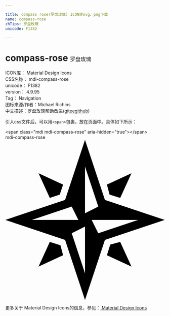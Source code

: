 ```yaml
---

title: compass rose(罗盘玫瑰) ICON转svg、png下载
name: compass-rose
zhTips: 罗盘玫瑰
unicode: F1382

---
```


# compass-rose  <small style="font-size: 60%;font-weight: 100">罗盘玫瑰</small>


<div class="detail-page">
<p>
<span>
ICON库：
<span class="badge-secondary badge">Material Design Icons</span> 
</span>
<br/>
<span>
CSS名称：
<span class="badge-secondary badge">mdi-compass-rose</span> 
</span>
<br/>
<span>
unicode：
<span class="badge-secondary badge">F1382</span> 
</span>
<br/>
<span>
version：
<span class="badge-secondary badge">4.9.95</span> 
</span>
<br/>
<span>Tag：
<span class="badge-light badge">Navigation</span>
</span>
<br/>
<span>图标来源/作者：<span class="badge-light badge">Michael Richins</span></span> 
<br/>
<span class="zh-detail">中文描述：<span class="badge-primary badge">罗盘玫瑰</span><span class="help-link"><span>帮助改进</span>(<a href="https://gitee.com/liuwave/icon-helper/edit/master/json/material/compass-rose.json" target="_blank" rel="noopener noreferrer">gitee</a><a href="https://github.com/liuwave/icon-helper/edit/master/json/material/compass-rose.json" target="_blank" rel="noopener noreferrer">github</a></span>)</span><br/>
</p>
</div>
<div class="alert alert-dark">
  <i class="mdi mdi-compass-rose mdi-48px"></i>
  <i class="mdi mdi-compass-rose mdi-36px"></i>
  <i class="mdi mdi-compass-rose mdi-24px"></i>
  <i class="mdi mdi-compass-rose mdi-18px"></i>
</div>
<div>
  <p>引入css文件后，可以用<code>&lt;span&gt;</code>包裹，放在页面中。具体如下所示：    
  </p>
  <div class="alert alert-primary" style="font-size: 14px">
    &lt;span class="mdi mdi-compass-rose" aria-hidden="true"&gt;&lt;/span&gt;
    <copy-btn content='<span class="mdi mdi-compass-rose" aria-hidden="true"></span>'></copy-btn>
  </div>
  <div class="alert alert-secondary">
    <i class="mdi mdi-compass-rose"
    style="font-size: 24px"
    aria-hidden="true"></i> mdi-compass-rose
    <copy-btn content="mdi-compass-rose" btn-title="复制图标名称"></copy-btn>
  </div>
</div>
<div id="svg" class="svg-wrap">
<svg xmlns="http://www.w3.org/2000/svg" viewBox="0 0 24 24"><path d="M15 9L12 0L9 9L0 12L9 15L12 24L15 15L24 12L15 9M4 12L10 10L11 12H4M12 20L10 14L12 13V20M12 4L14 10L12 11V4M14 14L13 12H20L14 14M8.7 17.3L5 19L6.7 15.3L8.3 15.8L8.7 17.3M17.3 15.3L19 19L15.3 17.3L15.8 15.7L17.3 15.3M6.7 8.7L5 5L8.7 6.7L8.2 8.2L6.7 8.7M15.3 6.7L19 5L17.3 8.7L15.7 8.2L15.3 6.7Z" /></svg>
</div>
<detail full-name='mdi-compass-rose'></detail>
    
<div><p>更多关于 Material Design Icons的信息，参见：<a target="_blank" href="https://iconhelper.cn/material.html"> Material Design Icons</a>
</p></div>
